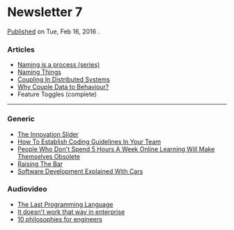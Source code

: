 # Newsletter 7
[Published](http://eepurl.com/bQM3Z5) on Tue, Feb 16, 2016 .
### Articles
* [Naming is a process (series)](http://arlobelshee.com/tag/naming-is-a-process/)
* [Naming Things](http://monospacedmonologues.com/post/138532840924/naming-things)
* [Coupling In Distributed Systems](http://codurance.com/2016/02/07/coupling-in-distributed-systems/)
* [Why Couple Data to Behaviour?](http://monospacedmonologues.com/post/138076164433/why-couple-data-to-behaviour)
* Feature Toggles (complete)

---

### Generic
* [The Innovation Slider](http://stakeholderwhisperer.com/posts/2016/1/innovation-slider)
* [How To Establish Coding Guidelines In Your Team](http://team-coder.com/establish-coding-guidelines/)
* [People Who Don't Spend 5 Hours A Week Online Learning Will Make Themselves Obsolete](http://uk.businessinsider.com/people-who-dont-spend-5-hours-a-week-online-learning-will-make-themselves-obsolete-says-att-ceo-2016-2)
* [Raising The Bar](http://tpierrain.blogspot.fr/2014/08/raising-bar.html?m=1)
* [Software Development Explained With Cars](https://toggl.com/developer-methods-infographic)

### Audiovideo
* [The Last Programming Language](http://www.infoq.com/presentations/history-future-programming-languages)
* [It doesn't work that way in enterprise](https://www.youtube.com/watch?v=8B-ZkpKwV60)
* [10 philosophies for engineers](http://softwareengineeringdaily.com/2016/02/12/10-philosophies-for-developers/)
